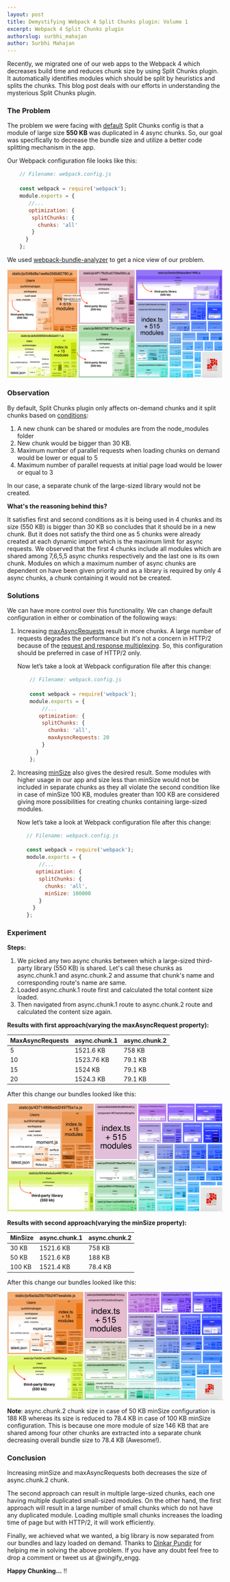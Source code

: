 ```yaml
---
layout: post
title: Demystifying Webpack 4 Split Chunks plugin: Volume 1
excerpt: Webpack 4 Split Chunks plugin
authorslug: surbhi_mahajan
author: Surbhi Mahajan
---
```


Recently, we migrated one of our web apps to the Webpack 4 which decreases build time and reduces chunk size by using Split Chunks plugin. It automatically identifies modules which should be split by heuristics and splits the chunks. This blog post deals with our efforts in understanding the mysterious Split Chunks plugin.
### The Problem
The problem we were facing with [default](https://webpack.js.org/plugins/split-chunks-plugin/#optimization-splitchunks) Split Chunks config is that a module of large size **550 KB** was duplicated in 4 async chunks. So, our goal was specifically to decrease the bundle size and utilize a better code splitting mechanism in the app.

Our Webpack configuration file looks like this:

```javascript
    // Filename: webpack.config.js

    const webpack = require('webpack');
    module.exports = {
       //...
       optimization: {
        splitChunks: {
          chunks: 'all'
        }
      }
    };
```

We used [webpack-bundle-analyzer](https://github.com/webpack-contrib/webpack-bundle-analyzer) to get a nice view of our problem.

![](/images/2018/08/split-chunks-duplicated-view.png)
### Observation
By default, Split Chunks plugin only affects on-demand chunks and it split chunks based on [conditions](https://webpack.js.org/plugins/split-chunks-plugin/#defaults):
1. A new chunk can be shared or modules are from the node_modules folder
2. New chunk would be bigger than 30 KB.
3. Maximum number of parallel requests when loading chunks on demand would be lower or equal to 5
4. Maximum number of parallel requests at initial page load would be lower or equal to 3

In our case, a separate chunk of the large-sized library would not be created.

**What's the reasoning behind this?**

It satisfies first and second conditions as it is being used in 4 chunks and its size (550 KB) is bigger than 30 KB so concludes that it should be in a new chunk. But it does not satisfy the third one as 5 chunks were already created at each dynamic import which is the maximum limit for async requests. We observed that the first 4 chunks include all modules which are shared among 7,6,5,5 async chunks respectively and the last one is its own chunk. Modules on which a maximum number of async chunks are dependent on have been given priority and as a library is required by only 4 async chunks, a chunk containing it would not be created.
### Solutions
We can have more control over this functionality. We can change default configuration in either or combination of the following ways:
1. Increasing [maxAsyncRequests](https://webpack.js.org/plugins/split-chunks-plugin/#splitchunks-maxasyncrequests) result in more chunks. A large number of requests degrades the performance but it's not a concern in HTTP/2 because of the [request and response multiplexing](https://developers.google.com/web/fundamentals/performance/http2/). So, this configuration should be preferred in case of HTTP/2 only.

    Now let’s take a look at Webpack configuration file after this change:

    ```javascript
        // Filename: webpack.config.js

        const webpack = require('webpack');
        module.exports = {
            //...
           optimization: {
            splitChunks: {
              chunks: 'all',
              maxAysncRequests: 20
            }
          }
        };
    ```


2. Increasing [minSize](https://webpack.js.org/plugins/split-chunks-plugin/#splitchunks-minsize) also gives the desired result. Some modules with higher usage in our app and size less than minSize would not be included in separate chunks as they all violate the second condition like in case of minSize 100 KB, modules greater than 100 KB are considered giving more possibilities for creating chunks containing large-sized modules.

    Now let’s take a look at Webpack configuration file after this change:

     ```javascript
        // Filename: webpack.config.js

        const webpack = require('webpack');
        module.exports = {
            //...
           optimization: {
            splitChunks: {
              chunks: 'all',
              minSize: 100000
            }
          }
        };
     ```


### Experiment

**Steps:**
1. We picked any two async chunks between which a large-sized third-party library (550 KB) is shared. Let's call these chunks as async.chunk.1 and async.chunk.2 and assume that chunk's name and corresponding route's name are same.
2. Loaded async.chunk.1 route first and calculated the total content size loaded.
3. Then navigated from async.chunk.1 route to async.chunk.2 route and calculated the content size again.

**Results with first approach(varying the maxAsyncRequest property):**


| MaxAsyncRequests |           async.chunk.1          |        async.chunk.2       |
|------------------|----------------------------------|----------------------------|
|        5         |            1521.6 KB             |          758 KB            |
|        10        |            1523.76 KB            |          79.1 KB           |
|        15        |            1524 KB               |          79.1 KB           |
|        20        |            1524.3 KB             |          79.1 KB           |

After this change our bundles looked like this:

![](/images/2018/08/split-chunks-maxAsyncRequests-view.png)

**Results with second approach(varying the minSize property):**


|      MinSize     |          async.chunk.1           |        async.chunk.2       |
|------------------|----------------------------------|----------------------------|
|       30 KB      |            1521.6 KB             |          758 KB            |
|       50 KB      |            1521.6 KB             |          188 KB            |
|       100 KB     |            1521.4 KB             |          78.4 KB           |

After this change our bundles looked like this:

![](/images/2018/08/split-chunks-minSize-view.png)

**Note**: async.chunk.2 chunk size in case of 50 KB minSize configuration is 188 KB whereas its size is reduced to 78.4 KB in case of 100 KB minSize configuration. This is because one more module of size 146 KB that are shared among four other chunks are extracted into a separate chunk decreasing overall bundle size to 78.4 KB (Awesome!).
### Conclusion

Increasing minSize and maxAsyncRequests both decreases the size of async.chunk.2 chunk.

The second approach can result in multiple large-sized chunks, each one having multiple duplicated small-sized modules.
On the other hand, the first approach will result in a large number of small chunks which do not have any duplicated module. Loading multiple small chunks increases the loading time of page but with HTTP/2, it will work efficiently.

Finally, we achieved what we wanted, a big library is now separated from our bundles and lazy loaded on demand. Thanks to [Dinkar Pundir](https://twitter.com/dinkarpundir) for helping me in solving the above problem.
If you have any doubt feel free to drop a comment or tweet us at @wingify_engg.

**Happy Chunking...** !!
